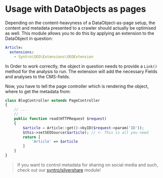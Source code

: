 # Usage with DataObjects as pages

Depending on the content-heavyness of a DataObject-as-page setup, the content
and metadata presented to a crawler should actually be optimised as well.
This module allows you to do this by applying an extension to the DataObject
in question:

```yaml
Article:
  extensions:
    - Syntro\SEO\Extensions\SEOExtension
```
In Order to work correctly, the object in question needs to provide a `Link()`
method for the analysis to run. The extension will add the necessary Fields and
analyses to the CMS-fields.

Now, you have to tell the page controller which is rendering the object, where
to get the metadata from:

```php
class BlogController extends PageController
{
    // ...
    //
    public function read(HTTPRequest $request)
    {
        $article = Article::get()->byID($request->param('ID'));
        $this->setSEOSource($article); // <- This is all you need
        return [
            'Article' => $article
        ]
    }
}
```

> If you want to control metadata for sharing on social media and such, check
> out our [syntro/silvershare](https://github.com/syntro-opensource/silvershare)
module!

